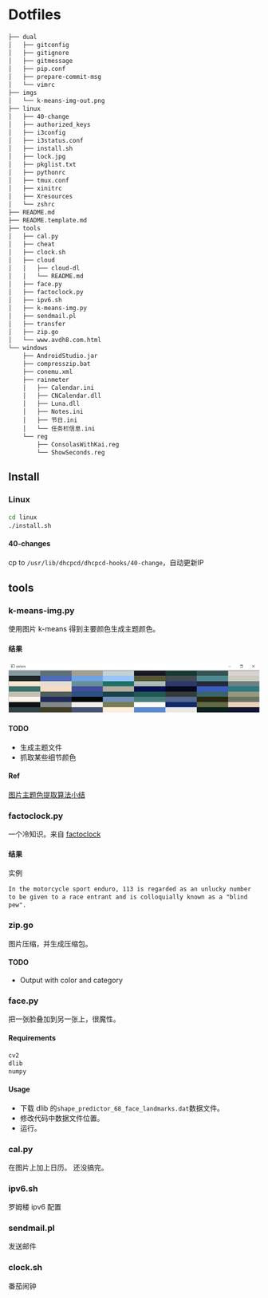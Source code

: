 # Dotfiles

```
├── dual
│   ├── gitconfig
│   ├── gitignore
│   ├── gitmessage
│   ├── pip.conf
│   ├── prepare-commit-msg
│   └── vimrc
├── imgs
│   └── k-means-img-out.png
├── linux
│   ├── 40-change
│   ├── authorized_keys
│   ├── i3config
│   ├── i3status.conf
│   ├── install.sh
│   ├── lock.jpg
│   ├── pkglist.txt
│   ├── pythonrc
│   ├── tmux.conf
│   ├── xinitrc
│   ├── Xresources
│   └── zshrc
├── README.md
├── README.template.md
├── tools
│   ├── cal.py
│   ├── cheat
│   ├── clock.sh
│   ├── cloud
│   │   ├── cloud-dl
│   │   └── README.md
│   ├── face.py
│   ├── factoclock.py
│   ├── ipv6.sh
│   ├── k-means-img.py
│   ├── sendmail.pl
│   ├── transfer
│   ├── zip.go
│   └── www.avdh8.com.html
└── windows
    ├── AndroidStudio.jar
    ├── compresszip.bat
    ├── conemu.xml
    ├── rainmeter
    │   ├── Calendar.ini
    │   ├── CNCalendar.dll
    │   ├── Luna.dll
    │   ├── Notes.ini
    │   ├── 节日.ini
    │   └── 任务栏信息.ini
    └── reg
        ├── ConsolasWithKai.reg
        └── ShowSeconds.reg
```

## Install

### Linux

```bash
cd linux
./install.sh
```
#### 40-changes
cp to `/usr/lib/dhcpcd/dhcpcd-hooks/40-change`，自动更新IP

## tools

### k-means-img.py
使用图片 k-means 得到主要颜色生成主题颜色。

#### 结果
![k-means-img](https://raw.githubusercontent.com/zYeoman/dotfiles/master/imgs/k-means-img-out.png?token=AJeVsofeL0Go74-Nu4jrlCwjSJubLbn2ks5YcfpjwA%3D%3D)

#### TODO
* 生成主题文件
* 抓取某些细节颜色

#### Ref
[图片主题色提取算法小结](https://xcoder.in/2014/09/17/theme-color-extract/)

### factoclock.py
一个冷知识。来自 [factoclock](http://factoclock.com)

#### 结果
实例

```
In the motorcycle sport enduro, 113 is regarded as an unlucky number to be given to a race entrant and is colloquially known as a "blind pew".
```

### zip.go
图片压缩，并生成压缩包。

#### TODO
* Output with color and category

### face.py
把一张脸叠加到另一张上，很魔性。

#### Requirements

```
cv2
dlib
numpy
```

#### Usage
* 下载 dlib 的`shape_predictor_68_face_landmarks.dat`数据文件。
* 修改代码中数据文件位置。
* 运行。

### cal.py
在图片上加上日历。
还没搞完。

### ipv6.sh
罗姆楼 ipv6 配置

### sendmail.pl
发送邮件

### clock.sh
番茄闹钟
